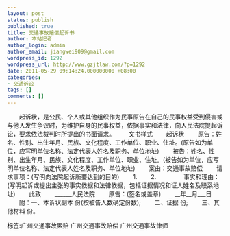 ```yaml
---
layout: post
status: publish
published: true
title: 交通事故赔偿起诉书
author: 本站记者
author_login: admin
author_email: jiangwei909@gmail.com
wordpress_id: 1292
wordpress_url: http://www.gzjtlaw.com/?p=1292
date: 2011-05-29 09:14:24.000000000 +08:00
categories:
- 交通诉讼
tags: []
comments: []
---
```

　　起诉状，是公民、个人或其他组织作为民事原告在自己的民事权益受到侵害或与他人发生争议时，为维护自身的民事权益，依据事实和法律，向人民法院提起诉讼，要求依法裁判时所提出的书面请求。　　文书样式　　起诉状　　原告：姓名、性别、出生年月、民族、文化程度、工作单位、职业、住址。(原告如为单位，应写明单位名称、法定代表人姓名及职务、单位地址)　　被告：姓名、性别、出生年月、民族、文化程度、工作单位、职业、住址。(被告如为单位，应写明单位名称、法定代表人姓名及职务、单位地址)　　案由：交通事故赔偿　　请求事项：(写明向法院起诉所要达到的目的)　　1.　　2.　　　　事实和理由：(写明起诉或提出主张的事实依据和法律依据，包括证据情况和证人姓名及联系地址)　　此致　　______人民法院　　原告：(签名或盖章)　　__年__月___日　　附：一、本诉状副本 份(按被告人数确定份数);　　二、证据 份;　　三、其他材料 份。标签:广州交通事故索赔 广州交通事故赔偿 广州交通事故律师
